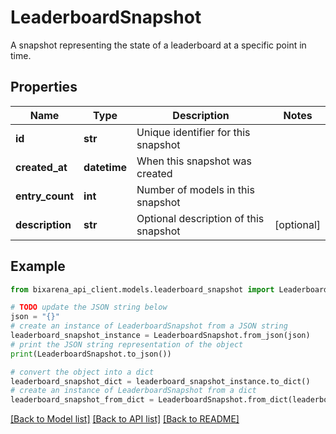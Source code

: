 # LeaderboardSnapshot

A snapshot representing the state of a leaderboard at a specific point in time.

## Properties

Name | Type | Description | Notes
------------ | ------------- | ------------- | -------------
**id** | **str** | Unique identifier for this snapshot | 
**created_at** | **datetime** | When this snapshot was created | 
**entry_count** | **int** | Number of models in this snapshot | 
**description** | **str** | Optional description of this snapshot | [optional] 

## Example

```python
from bixarena_api_client.models.leaderboard_snapshot import LeaderboardSnapshot

# TODO update the JSON string below
json = "{}"
# create an instance of LeaderboardSnapshot from a JSON string
leaderboard_snapshot_instance = LeaderboardSnapshot.from_json(json)
# print the JSON string representation of the object
print(LeaderboardSnapshot.to_json())

# convert the object into a dict
leaderboard_snapshot_dict = leaderboard_snapshot_instance.to_dict()
# create an instance of LeaderboardSnapshot from a dict
leaderboard_snapshot_from_dict = LeaderboardSnapshot.from_dict(leaderboard_snapshot_dict)
```
[[Back to Model list]](../README.md#documentation-for-models) [[Back to API list]](../README.md#documentation-for-api-endpoints) [[Back to README]](../README.md)


